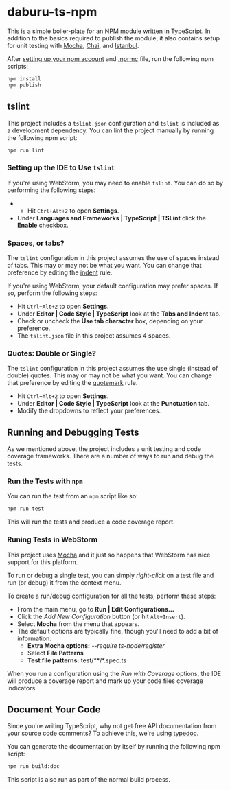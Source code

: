 # daburu-ts-npm
This is a simple boiler-plate for an NPM module written in TypeScript.
In addition to the basics required to publish the module, it also
contains setup for unit testing with [Mocha](https://mochajs.org/),
[Chai](http://chaijs.com/), and [Istanbul](https://istanbul.js.org/).

After [setting up your npm account](https://docs.npmjs.com/getting-started/publishing-npm-packages)
and [.nprmc](https://docs.npmjs.com/files/npmrc) file, run the following
npm scripts:

```bash
npm install
npm publish
```

## tslint
This project includes a `tslint.json` configuration and `tslint` is included as a development dependency.  You can lint the project manually by running the following npm script:

```bash
npm run lint
```

### Setting up the IDE to Use `tslint`
If you're using WebStorm, you may need to enable `tslint`.  You can do so by performing the following steps:

* * Hit `Ctrl+Alt+2` to open **Settings**.
* Under **Languages and Frameworks | TypeScript | TSLint** click the **Enable** checkbox.

### Spaces, or tabs?
The `tslint` configuration in this project assumes the use of spaces instead of tabs.  This may or may not be what you want.  You can change that preference by editing the [indent](https://palantir.github.io/tslint/rules/indent/) rule.

If you're using WebStorm, your default configuration may prefer spaces.  If so, perform the following steps:

* Hit `Ctrl+Alt+2` to open **Settings**.
* Under **Editor | Code Style | TypeScript** look at the **Tabs and Indent** tab.
* Check or uncheck the **Use tab character** box, depending on your preference.
* The `tslint.json` file in this project assumes 4 spaces.

### Quotes: Double or Single?
The `tslint` configuration in this project assumes the use single (instead of double) quotes.  This may or may not be what you want.  You can change that preference by editing the [quotemark](https://palantir.github.io/tslint/rules/quotemark/) rule.

* Hit `Ctrl+Alt+2` to open **Settings**.
* Under **Editor | Code Style | TypeScript** look at the **Punctuation** tab.
* Modify the dropdowns to reflect your preferences.

## Running and Debugging Tests
As we mentioned above, the project includes a unit testing and code coverage frameworks.  There are a number of ways to run and debug the tests.

### Run the Tests with `npm`
You can run the test from an `npm` script like so:

```bash
npm run test
```

This will run the tests and produce a code coverage report.

### Runing Tests in WebStorm
This project uses [Mocha](https://mochajs.org/) and it just so happens that WebStorm has nice support for this platform.
 
 To run or debug a single test, you can simply *right-click* on a test file and run (or debug) it from the context menu.
 
 To create a run/debug configuration for all the tests, perform these steps:
 
 * From the main menu, go to **Run | Edit Configurations...** 
 * Click the *Add New Configuration* button (or hit `Alt+Insert`).
 * Select **Mocha** from the menu that appears.
 * The default options are typically fine, though you'll need to add a bit of information:
 	+ **Extra Mocha options:** *--require ts-node/register*
 	+ Select **File Patterns**
 	+ **Test file patterns:** test/**/*.spec.ts
 	
 When you run a configuration using the *Run with Coverage* options, the IDE will produce a coverage report and mark up your code files coverage indicators.
 
## Document Your Code
 Since you're writing TypeScript, why not get free API documentation from your source code comments?  To achieve this, we're using [typedoc](http://typedoc.org/guides/doccomments/).
 
You can generate the documentation by itself by running the following npm script:

```bash
npm run build:doc
```

This script is also run as part of the normal build process.
